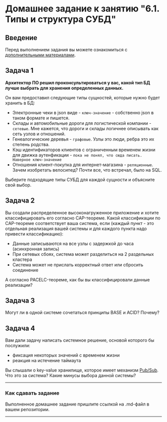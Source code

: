 # Домашнее задание к занятию "6.1. Типы и структура СУБД"

## Введение

Перед выполнением задания вы можете ознакомиться с 
[дополнительными материалами](https://github.com/netology-code/virt-homeworks/tree/master/additional/README.md).

## Задача 1

**Архитектор ПО решил проконсультироваться у вас, какой тип БД** 
**лучше выбрать для хранения определенных данных.**

Он вам предоставил следующие типы сущностей, которые нужно будет хранить в БД:

- Электронные чеки в json виде - `ключ-значение` - собственно json в таком формате и пишется.
- Склады и автомобильные дороги для логистической компании - `сетевые`. Мне кажется, что дороги и склады логичнее описывать как сеть узлов и отношений. 
- Генеалогические деревья - `графовые`. Узлы это люди, ребра это их степень родства.
- Кэш идентификаторов клиентов с ограниченным временем жизни для движка аутенфикации - `пока не понял, что сюда писать. Наверное ключ-значение`
- Отношения клиент-покупка для интернет-магазина - `реляционные`. Зачем изобретать велосипед? Почти все, что встречал, было на SQL.

Выберите подходящие типы СУБД для каждой сущности и объясните свой выбор.

## Задача 2

Вы создали распределенное высоконагруженное приложение и хотите классифицировать его согласно 
CAP-теореме. Какой классификации по CAP-теореме соответствует ваша система, если 
(каждый пункт - это отдельная реализация вашей системы и для каждого пункта надо привести классификацию):

- Данные записываются на все узлы с задержкой до часа (асинхронная запись)
- При сетевых сбоях, система может разделиться на 2 раздельных кластера
- Система может не прислать корректный ответ или сбросить соединение

А согласно PACELC-теореме, как бы вы классифицировали данные реализации?

## Задача 3

Могут ли в одной системе сочетаться принципы BASE и ACID? Почему?

## Задача 4

Вам дали задачу написать системное решение, основой которого бы послужили:

- фиксация некоторых значений с временем жизни
- реакция на истечение таймаута

Вы слышали о key-value хранилище, которое имеет механизм [Pub/Sub](https://habr.com/ru/post/278237/). 
Что это за система? Какие минусы выбора данной системы?

---

### Как cдавать задание

Выполненное домашнее задание пришлите ссылкой на .md-файл в вашем репозитории.

---
